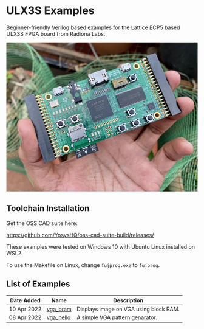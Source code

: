 # ULX3S Examples

Beginner-friendly Verilog based examples for the Lattice ECP5 based 
ULX3S FPGA board from Radiona Labs.

![ULX3S](ulx3s.jpg)

## Toolchain Installation 

Get the OSS CAD suite here:

https://github.com/YosysHQ/oss-cad-suite-build/releases/

These examples were tested on Windows 10 with Ubuntu Linux installed on WSL2. 

To use the Makefile on Linux, change `fujprog.exe` to `fujprog`.

## List of Examples 

|Date Added | Name | Description|
|-----| -----| ----------|
|10 Apr 2022 | [vga_bram][1]| Displays image on VGA using block RAM.|
|08 Apr 2022 | [vga_hello][1]| A simple VGA pattern genarator.|


[1]: https://github.com/mkvenkit/ulx3s_examples/tree/main/vga_hello

